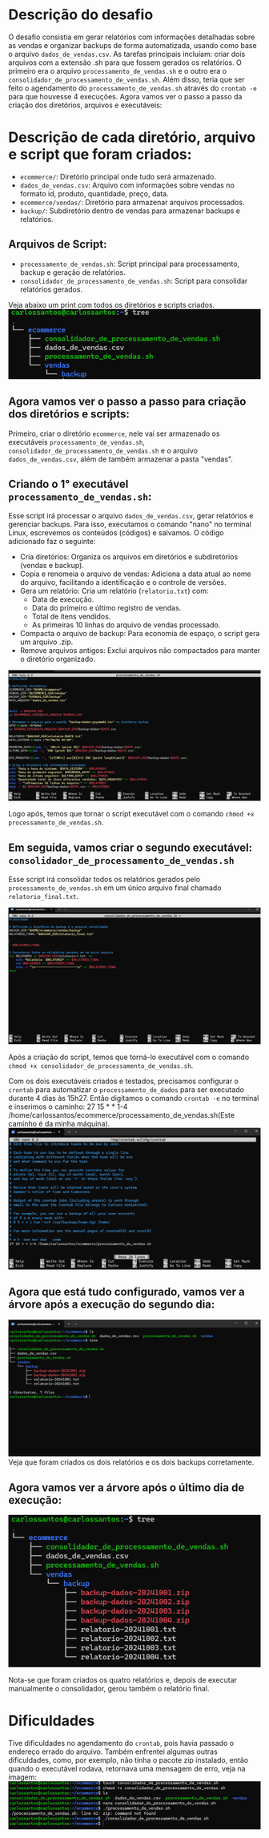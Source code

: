 # Descrição do desafio
O desafio consistia em gerar relatórios com informações detalhadas sobre as vendas e organizar backups de forma automatizada, usando como base o arquivo `dados_de_vendas.csv`. As tarefas principais incluíam: criar dois arquivos com a extensão .sh para que fossem gerados os relatórios. O primeiro era o arquivo `processamento_de_vendas.sh` e o outro era o `consolidador_de_processamento_de_vendas.sh`. Além disso, teria que ser feito o agendamento do `processamento_de_vendas.sh` através do `crontab -e` para que houvesse 4 execuções. Agora vamos ver o passo a passo da criação dos diretórios, arquivos e executáveis:

# Descrição de cada diretório, arquivo e script que foram criados:
- `ecommerce/`: Diretório principal onde tudo será armazenado.
- `dados_de_vendas.csv`: Arquivo com informações sobre vendas no formato id, produto, quantidade, preço, data.
- `ecommerce/vendas/`: Diretório para armazenar arquivos processados.
- `backup/`: Subdiretório dentro de vendas para armazenar backups e relatórios.

## Arquivos de Script:
- `processamento_de_vendas.sh`: Script principal para processamento, backup e geração de relatórios.
- `consolidador_de_processamento_de_vendas.sh`: Script para consolidar relatórios gerados. 

Veja abaixo um print com todos os diretórios e scripts criados.
![imagem](sprint_1\evidencias\tree_1.png)


## Agora vamos ver o passo a passo para criação dos diretórios e scripts:
Primeiro, criar o diretório `ecommerce`, nele vai ser armazenado os executáveis `processamento_de_vendas.sh`, `consolidador_de_processamento_de_vendas.sh` e o arquivo `dados_de_vendas.csv`, além de também armazenar a pasta "vendas".

## Criando o 1° executável `processamento_de_vendas.sh`: 
Esse script irá processar o arquivo `dados_de_vendas.csv`, gerar relatórios e gerenciar backups. Para isso, executamos o comando "nano" no terminal Linux, escrevemos os conteúdos (códigos) e salvamos. O código adicionado faz o seguinte: 
- Cria diretórios: Organiza os arquivos em diretórios e subdiretórios (vendas e backup).
- Copia e renomeia o arquivo de vendas: Adiciona a data atual ao nome do arquivo, facilitando a identificação e o controle de versões.
- Gera um relatório: Cria um relatório (`relatorio.txt`) com:
  - Data de execução.
  - Data do primeiro e último registro de vendas.
  - Total de itens vendidos.
  - As primeiras 10 linhas do arquivo de vendas processado.
- Compacta o arquivo de backup: Para economia de espaço, o script gera um arquivo .zip.
- Remove arquivos antigos: Exclui arquivos não compactados para manter o diretório organizado.

![imagem](sprint_1\evidencias\processamento_de_vendas.png)

Logo após, temos que tornar o script executável com o comando `chmod +x processamento_de_vendas.sh`.

## Em seguida, vamos criar o segundo executável: `consolidador_de_processamento_de_vendas.sh`
Esse script irá consolidar todos os relatórios gerados pelo `processamento_de_vendas.sh` em um único arquivo final chamado `relatorio_final.txt`.

![imagem](sprint_1\evidencias\consolidador.png)

Após a criação do script, temos que torná-lo executável com o comando `chmod +x consolidador_de_processamento_de_vendas.sh`. 

Com os dois executáveis criados e testados, precisamos configurar o `crontab` para automatizar o `processamento_de_dados` para ser executado durante 4 dias às 15h27. Então digitamos o comando `crontab -e` no terminal e inserimos o caminho:  27 15 * * 1-4 /home/carlossantos/ecommerce/processamento_de_vendas.sh(Este caminho é da minha máquina).
![imagem](sprint_1\evidencias\cron.png)

## Agora que está tudo configurado, vamos ver a árvore após a execução do segundo dia:
![imagem](sprint_1\evidencias\seg_execução.png)
Veja que foram criados os dois relatórios e os dois backups corretamente.

## Agora vamos ver a árvore após o último dia de execução:
![imagem](sprint_1\evidencias\ultimo_dia_de_execução.png)

Nota-se que foram criados os quatro relatórios e, depois de executar manualmente o consolidador, gerou também o relatório final.

# Dificuldades 
Tive dificuldades no agendamento do `crontab`, pois havia passado o endereço errado do arquivo. Também enfrentei algumas outras dificuldades, como, por exemplo, não tinha o pacote zip instalado, então quando o executável rodava, retornava uma mensagem de erro, veja na imagem:
![imagem](sprint_1\evidencias\zip.png)